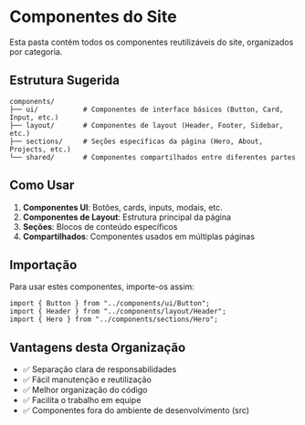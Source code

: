 # Componentes do Site

Esta pasta contém todos os componentes reutilizáveis do site, organizados por categoria.

## Estrutura Sugerida

```
components/
├── ui/           # Componentes de interface básicos (Button, Card, Input, etc.)
├── layout/       # Componentes de layout (Header, Footer, Sidebar, etc.)
├── sections/     # Seções específicas da página (Hero, About, Projects, etc.)
└── shared/       # Componentes compartilhados entre diferentes partes
```

## Como Usar

1. **Componentes UI**: Botões, cards, inputs, modais, etc.
2. **Componentes de Layout**: Estrutura principal da página
3. **Seções**: Blocos de conteúdo específicos
4. **Compartilhados**: Componentes usados em múltiplas páginas

## Importação

Para usar estes componentes, importe-os assim:

```tsx
import { Button } from "../components/ui/Button";
import { Header } from "../components/layout/Header";
import { Hero } from "../components/sections/Hero";
```

## Vantagens desta Organização

- ✅ Separação clara de responsabilidades
- ✅ Fácil manutenção e reutilização
- ✅ Melhor organização do código
- ✅ Facilita o trabalho em equipe
- ✅ Componentes fora do ambiente de desenvolvimento (src)
